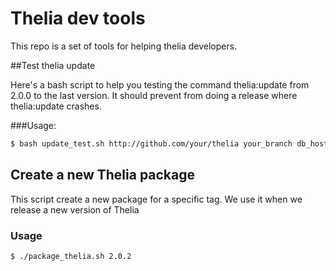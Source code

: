 Thelia dev tools
===

This repo is a set of tools for helping thelia developers.

##Test thelia update

Here's a bash script to help you testing the command thelia:update from 2.0.0 to the last version.
It should prevent from doing a release where thelia:update crashes.

###Usage:
```bash
$ bash update_test.sh http://github.com/your/thelia your_branch db_host db_name db_username [db_password]
``` 

## Create a new Thelia package

This script create a new package for a specific tag. We use it when we release a new version of Thelia

### Usage
```bash
$ ./package_thelia.sh 2.0.2
```